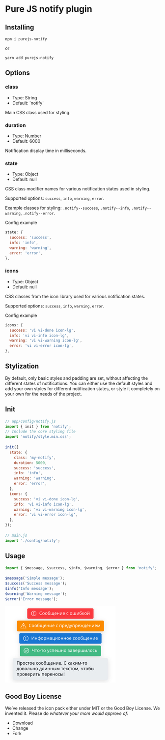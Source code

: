 # Pure JS notify plugin

## Installing

```shell
npm i purejs-notify
```

or

```shell
yarn add purejs-notify
```

## Options

### class

* Type: String
* Default: 'notify'

Main CSS class used for styling.

### duration

* Type: Number
* Default: 6000

Notification display time in milliseconds.

### state

* Type: Object
* Default: null

CSS class modifier names for various notification states used in styling.

Supported options: `success`, `info`, `warning`, `error`.

Example classes for styling: `.notify--success`, `.notify--info`, `.notify--warning`, `.notify--error`.

Config example

```javascript
state: {
  success: 'success',
  info: 'info',
  warning: 'warning',
  error: 'error',
},
```

### icons

* Type: Object
* Default: null

CSS classes from the icon library used for various notification states.

Supported options: `success`, `info`, `warning`, `error`.

Config example

```javascript
icons: {
  success: 'vi vi-done icon-lg',
  info: 'vi vi-info icon-lg',
  warning: 'vi vi-warning icon-lg',
  error: 'vi vi-error icon-lg',
},
```

## Stylization

By default, only basic styles and padding are set, without affecting the different states of notifications. You can either use the default styles and add your own styles for different notification states, or style it completely on your own for the needs of the project.

## Init

```javascript
// app/config/notify.js
import { init } from 'notify';
// Include the core styling file
import 'notify/style.min.css';

init({
  state: {
    class: 'my-notify',
    duration: 5000,
    success: 'success',
    info: 'info',
    warning: 'warning',
    error: 'error',
  },
  icons: {
    success: 'vi vi-done icon-lg',
    info: 'vi vi-info icon-lg',
    warning: 'vi vi-warning icon-lg',
    error: 'vi vi-error icon-lg',
  },
});

// main.js
import './config/notify';
```

## Usage

```javascript
import { $message, $success, $info, $warning, $error } from 'notify';

$message('Simple message');
$success('Success message');
$info('Info message');
$warning('Warning message');
$error('Error message');
```

![](https://github.com/aleksi-magner/notify/blob/master/example.jpg)

## Good Boy License

We’ve released the icon pack either under MIT or the Good Boy License. We invented it. Please do _whatever your mom would approve of:_

* Download
* Change
* Fork
